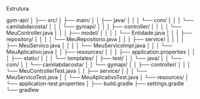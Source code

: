 Estrutura

gym-api/
│
├── src/
│   ├── main/
│   │   ├── java/
│   │   │   └── com/
│   │   │       └── camilabdacosta/
│   │   │           └── gymapi/
│   │   │               ├── controller/
│   │   │               │   └── MeuController.java
│   │   │               ├── model/
│   │   │               │   └── Entidade.java
│   │   │               ├── repository/
│   │   │               │   └── MeuRepositorio.java
│   │   │               ├── service/
│   │   │               │   ├── MeuServico.java
│   │   │               │   └── MeuServicoImpl.java
│   │   │               └── MeuAplicativo.java
│   │   ├── resources/
│   │   │   ├── application.properties
│   │   │   ├── static/
│   │   │   └── templates/
│   ├── test/
│   │   └── java/
│   │       └── com/
│   │           └── camilabdacosta/
│   │               └── gymapi/
│   │                   ├── controller/
│   │                   │   └── MeuControllerTest.java
│   │                   ├── service/
│   │                   │   └── MeuServicoTest.java
│   │                   └── MeuAplicativoTest.java
│   └── resources/
│       └── application-test.properties
│
├── build.gradle
├── settings.gradle
└── gradlew